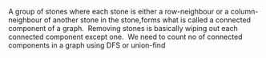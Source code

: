A group of stones where each stone is either a row-neighbour  or a column-neighbour of another stone in the stone,forms what is called a connected component of a graph.
​
Removing stones is basically wiping out each connected component except one.
​
We need to count no of connected components in a graph using DFS or union-find
​
